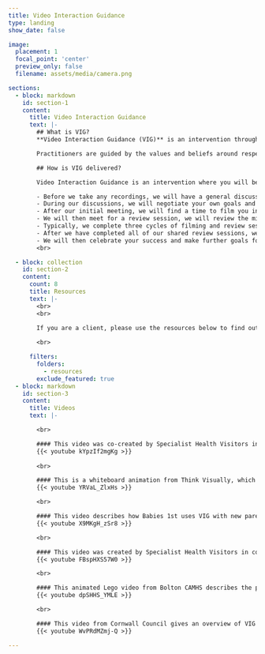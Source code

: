 ```yaml
---
title: Video Interaction Guidance
type: landing
show_date: false

image:
  placement: 1
  focal_point: 'center'
  preview_only: false
  filename: assets/media/camera.png

sections:
  - block: markdown
    id: section-1
    content:
      title: Video Interaction Guidance
      text: |-
        ## What is VIG?
        **Video Interaction Guidance (VIG)** is an intervention through which a practitioner aims to enhance communication within relationships. It works by engaging clients actively in a process of change towards realising their own hopes for a better future in their relationships with others who are important to them.

        Practitioners are guided by the values and beliefs around respect and empowerment. These include a belief that people in troubled situations want to change, a respect for what clients are managing to achieve in their current difficulties, and a conviction that the power and responsibility for change resides within clients and their situations. It is most typically used for interactions between children of any age and adults, either parents or professionals, although it can also be used within pairs (or even groups) of adults.

        ## How is VIG delivered?

        Video Interaction Guidance is an intervention where you will be guided to reflect on video clips of your own successful interactions.

        - Before we take any recordings, we will have a general discussion during our initial meeting about you, your child, and your relationship. We will make some notes together using this electronic system. We may ask you to fill out some questionnaires electronically.
        - During our discussions, we will negotiate your own goals and ask you what you want to change.
        - After our initial meeting, we will find a time to film you interacting with your child and edit the clips to produce a short film that focuses on the what is working well.
        - We will then meet for a review session, we will review the micro-analysis of successful moments, particularly those when you have responded in an attuned way to the child’s action or initiative. Together we will analyse behaviour and explore yours and your child's feelings, thoughts, wishes and intentions. You might use non-verbal and verbal responses and sometimes this is only slight. This is ok as we will reflect collaboratively on the small things you are doing that is already contributing towards the achievement of your goals.
        - Typically, we complete three cycles of filming and review sessions but this may be more or less.
        - After we have completed all of our shared review sessions, we will have another general conversation as we did during our first meeting. We also might ask you to complete the same questionnaires again.
        - We will then celebrate your success and make further goals for change.
        <br>

  - block: collection
    id: section-2
    content:
      count: 8
      title: Resources
      text: |-
        <br>
        <br>
        
        If you are a client, please use the resources below to find out more about VIG, how it works, and how it might help you and your child. If you are a practitioner please share these resources with your clients.

        <br>

      filters:
        folders:
          - resources
        exclude_featured: true
  - block: markdown
    id: section-3
    content:
      title: Videos
      text: |-

        <br>

        #### This video was co-created by Specialist Health Visitors in South Warwickshire NHS Foundation Trust and Coventry and Warwickshire parents, who share their first-hand experiences of VIG. 
        {{< youtube kYpzIf2mgKg >}}
        
        <br>

        #### This is a whiteboard animation from Think Visually, which talks about who can benefit from VIG and how VIG works. 
        {{< youtube YRVaL_ZlxHs >}}

        <br>

        #### This video describes how Babies 1st uses VIG with new parents to enhance their confidence and relationships. 
        {{< youtube X9MKgH_zSr8 >}}

        <br>

        #### This video was created by Specialist Health Visitors in conjunction with Coventry and Warwickshire families who highlight the power of VIG. 
        {{< youtube FBspHXS57W0 >}}

        <br>

        #### This animated Lego video from Bolton CAMHS describes the process of VIG through the perspective of clients, who talk about the benefits of VIG to them. 
        {{< youtube dpSHHS_YMLE >}}

        <br>

        #### This video from Cornwall Council gives an overview of VIG and describes how it can enhance relationships. 
        {{< youtube WvPRdMZmj-Q >}}

---
```


